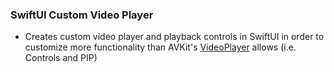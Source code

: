 ### SwiftUI Custom Video Player 

 - Creates custom video player and playback controls in SwiftUI in order to customize more functionality than AVKit's [VideoPlayer](https://developer.apple.com/documentation/avkit/videoplayer) allows (i.e. Controls and PIP)
